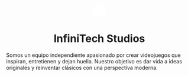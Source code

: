 <div align="center">
  <img width="32" height="32" src="/public/Logo.png">
  <h1>InfiniTech Studios</h1>
</div>

<p>Somos un equipo independiente apasionado por crear videojuegos que inspiran, entretienen y dejan huella. Nuestro objetivo es dar vida a ideas originales y reinventar clásicos con una perspectiva moderna.</p>

